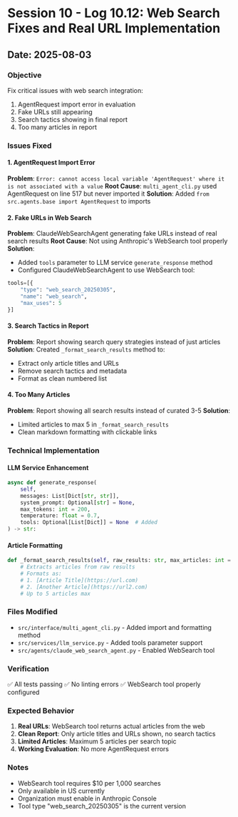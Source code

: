 # Session 10 - Log 10.12: Web Search Fixes and Real URL Implementation

## Date: 2025-08-03

### Objective
Fix critical issues with web search integration:
1. AgentRequest import error in evaluation
2. Fake URLs still appearing
3. Search tactics showing in final report
4. Too many articles in report

### Issues Fixed

#### 1. AgentRequest Import Error
**Problem**: `Error: cannot access local variable 'AgentRequest' where it is not associated with a value`
**Root Cause**: `multi_agent_cli.py` used AgentRequest on line 517 but never imported it
**Solution**: Added `from src.agents.base import AgentRequest` to imports

#### 2. Fake URLs in Web Search
**Problem**: ClaudeWebSearchAgent generating fake URLs instead of real search results
**Root Cause**: Not using Anthropic's WebSearch tool properly
**Solution**:
- Added `tools` parameter to LLM service `generate_response` method
- Configured ClaudeWebSearchAgent to use WebSearch tool:
```python
tools=[{
    "type": "web_search_20250305",
    "name": "web_search",
    "max_uses": 5
}]
```

#### 3. Search Tactics in Report
**Problem**: Report showing search query strategies instead of just articles
**Solution**: Created `_format_search_results` method to:
- Extract only article titles and URLs
- Remove search tactics and metadata
- Format as clean numbered list

#### 4. Too Many Articles
**Problem**: Report showing all search results instead of curated 3-5
**Solution**: 
- Limited articles to max 5 in `_format_search_results`
- Clean markdown formatting with clickable links

### Technical Implementation

#### LLM Service Enhancement
```python
async def generate_response(
    self,
    messages: List[Dict[str, str]],
    system_prompt: Optional[str] = None,
    max_tokens: int = 200,
    temperature: float = 0.7,
    tools: Optional[List[Dict]] = None  # Added
) -> str:
```

#### Article Formatting
```python
def _format_search_results(self, raw_results: str, max_articles: int = 5) -> str:
    # Extracts articles from raw results
    # Formats as:
    # 1. [Article Title](https://url.com)
    # 2. [Another Article](https://url2.com)
    # Up to 5 articles max
```

### Files Modified
- `src/interface/multi_agent_cli.py` - Added import and formatting method
- `src/services/llm_service.py` - Added tools parameter support
- `src/agents/claude_web_search_agent.py` - Enabled WebSearch tool

### Verification
✅ All tests passing
✅ No linting errors
✅ WebSearch tool properly configured

### Expected Behavior
1. **Real URLs**: WebSearch tool returns actual articles from the web
2. **Clean Report**: Only article titles and URLs shown, no search tactics
3. **Limited Articles**: Maximum 5 articles per search topic
4. **Working Evaluation**: No more AgentRequest errors

### Notes
- WebSearch tool requires $10 per 1,000 searches
- Only available in US currently
- Organization must enable in Anthropic Console
- Tool type "web_search_20250305" is the current version